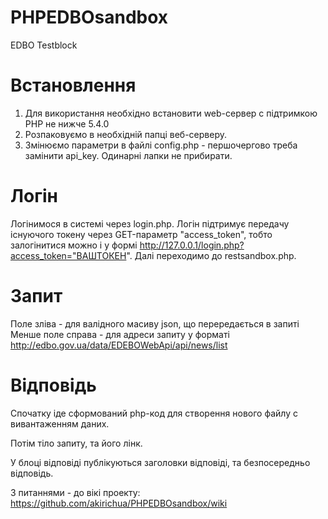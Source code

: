 # PHPEDBOsandbox
EDBO Testblock

# Встановлення

1. Для використання необхідно встановити web-сервер с підтримкою PHP не нижче 5.4.0
2. Розпаковуємо в необхідній папці веб-серверу.
3. Змінюємо параметри в файлі config.php - першочергово треба замінити api_key. Одинарні лапки не прибирати.

# Логін

Логінимося в системі через login.php.
Логін підтримує передачу існуючого токену через GET-параметр "access_token", тобто залогінитися можно і у формі http://127.0.0.1/login.php?access_token="ВАШТОКЕН".
Далі переходимо до restsandbox.php.

# Запит

Поле зліва - для валідного масиву json, що перередається в запиті
Менше поле справа - для адреси запиту у форматі http://edbo.gov.ua/data/EDEBOWebApi/api/news/list

# Відповідь

Спочатку іде сформований php-код для створення нового файлу с вивантаженням даних.

Потім тіло запиту, та його лінк.

У блоці відповіді публікуються заголовки відповіді, та безпосередньо відповідь.

З питаннями - до вікі проекту: https://github.com/akirichua/PHPEDBOsandbox/wiki


